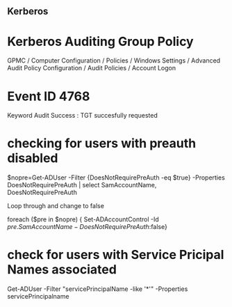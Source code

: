 ## Kerberos
# Kerberos Auditing Group Policy
GPMC / Computer Configuration / Policies / Windows Settings / Advanced Audit Policy Configuration / Audit Policies / Account Logon

# Event ID 4768 
Keyword Audit Success : TGT succesfully requested

# checking for users with preauth disabled
$nopre=Get-ADUser -Filter {DoesNotRequirePreAuth -eq $true} -Properties DoesNotRequirePreAuth | select SamAccountName, DoesNotRequirePreAuth

Loop through and change to false

foreach ($pre in $nopre) { Set-ADAccountControl -Id $pre.SamAccountName -DoesNotRequirePreAuth:$false}

# check for users with Service Pricipal Names associated

Get-ADUser -Filter "servicePrincipalName -like '*'" -Properties servicePrincipalname
